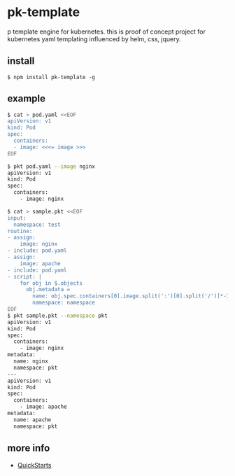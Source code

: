 # pk-template
p template engine for kubernetes.
this is proof of concept project for kubernetes yaml templating influenced by helm, css, jquery.

## install
```
$ npm install pk-template -g
```

## example
```bash
$ cat > pod.yaml <<EOF
apiVersion: v1
kind: Pod
spec:
  containers:
  - image: <<<= image >>>
EOF

$ pkt pod.yaml --image nginx
apiVersion: v1
kind: Pod
spec:
  containers:
    - image: nginx
```

```bash
$ cat > sample.pkt <<EOF
input:
  namespace: test
routine:
- assign:
    image: nginx
- include: pod.yaml
- assign:
    image: apache
- include: pod.yaml
- script: |
    for obj in $.objects
      obj.metadata =
        name: obj.spec.containers[0].image.split(':')[0].split('/')[*-1*]
        namespace: namespace
EOF
$ pkt sample.pkt --namespace pkt
apiVersion: v1
kind: Pod
spec:
  containers:
    - image: nginx
metadata:
  name: nginx
  namespace: pkt
---
apiVersion: v1
kind: Pod
spec:
  containers:
    - image: apache
metadata:
  name: apache
  namespace: pkt

```

## more info
- [QuickStarts](quickstarts/QuickStarts.md)

